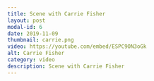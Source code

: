 ```yaml
---
title: Scene with Carrie Fisher
layout: post
modal-id: 6
date: 2019-11-09
thumbnail: carrie.png
video: https://youtube.com/embed/ESPC9ON3oGk
alt: Carrie Fisher
category: video
description: Scene with Carrie Fisher
---
```

